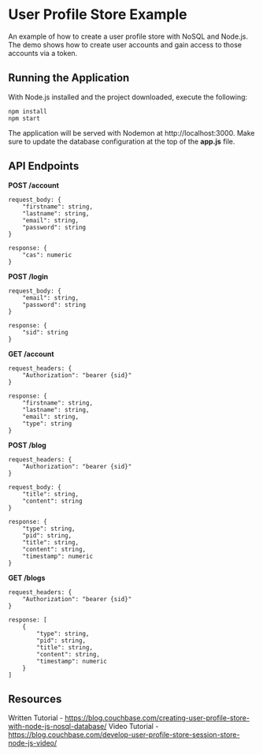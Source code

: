 # User Profile Store Example

An example of how to create a user profile store with NoSQL and Node.js. The demo shows how to create user accounts and gain access to those accounts via a token.

## Running the Application

With Node.js installed and the project downloaded, execute the following:

```
npm install
npm start
```

The application will be served with Nodemon at http://localhost:3000. Make sure to update the database configuration at the top of the **app.js** file.

## API Endpoints

**POST /account**

```
request_body: {
    "firstname": string,
    "lastname": string,
    "email": string,
    "password": string
}

response: {
    "cas": numeric
}
```

**POST /login**

```
request_body: {
    "email": string,
    "password": string
}

response: {
    "sid": string
}
```

**GET /account**

```
request_headers: {
    "Authorization": "bearer {sid}"
}

response: {
    "firstname": string,
    "lastname": string,
    "email": string,
    "type": string
}
```

**POST /blog**

```
request_headers: {
    "Authorization": "bearer {sid}"
}

request_body: {
    "title": string,
    "content": string
}

response: {
    "type": string,
    "pid": string,
    "title": string,
    "content": string,
    "timestamp": numeric
}
```

**GET /blogs**

```
request_headers: {
    "Authorization": "bearer {sid}"
}

response: [
    {
        "type": string,
        "pid": string,
        "title": string,
        "content": string,
        "timestamp": numeric
    }
]
```

## Resources

Written Tutorial - https://blog.couchbase.com/creating-user-profile-store-with-node-js-nosql-database/
Video Tutorial - https://blog.couchbase.com/develop-user-profile-store-session-store-node-js-video/
